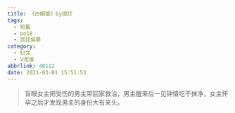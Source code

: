 ```yaml
---
title: 《白眼狼》by熄灯
tags:
  - 短篇
  - po18
  - 宫廷侯爵
category:
  - 扫文
  - Ⅴ无推
abbrlink: 48112
date: 2021-03-01 15:51:53
---
```

<meta name="referrer" content="no-referrer" />

> 盲眼女主把受伤的男主带回家救治，男主醒来后一见钟情吃干抹净，女主怀孕之后才发现男主的身份大有来头。

<!-- more -->